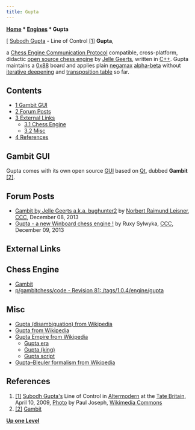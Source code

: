 ```yaml
---
title: Gupta
---
```

**[Home](Home "Home") * [Engines](Engines "Engines") * Gupta**

\[ [Subodh Gupta](Category:Subodh_Gupta "Category:Subodh Gupta") - Line of Control <a id="cite-note-1" href="#cite-ref-1">[1]</a>
**Gupta**,

a [Chess Engine Communication Protocol](Chess_Engine_Communication_Protocol "Chess Engine Communication Protocol") compatible, cross-platform, didactic [open source chess engine](Category:Open_Source "Category:Open Source") by [Jelle Geerts](index.php?title=Jelle_Geerts&action=edit&redlink=1 "Jelle Geerts (page does not exist)"), written in [C++](Cpp "Cpp").
Gupta maintains a [0x88](0x88 "0x88") board and applies plain [negamax](Negamax "Negamax") [alpha-beta](Alpha-Beta "Alpha-Beta") without [iterative deepening](Iterative_Deepening "Iterative Deepening") and [transposition table](Transposition_Table "Transposition Table") so far.

## Contents

- [1 Gambit GUI](#gambit-gui)
- [2 Forum Posts](#forum-posts)
- [3 External Links](#external-links)
  - [3.1 Chess Engine](#chess-engine)
  - [3.2 Misc](#misc)
- [4 References](#references)

## Gambit GUI

Gupta comes with its own open source [GUI](GUI "GUI") based on [Qt](https://en.wikipedia.org/wiki/Qt_%28software%29), dubbed **Gambit** <a id="cite-note-2" href="#cite-ref-2">[2]</a>.

## Forum Posts

- [Gambit by Jelle Geerts a.k.a. bughunter2](http://www.talkchess.com/forum3/viewtopic.php?f=2&t=50383) by [Norbert Raimund Leisner](Norbert_Raimund_Leisner "Norbert Raimund Leisner"), [CCC](CCC "CCC"), December 08, 2013
- [Gupta - a new Winboard chess engine !](http://www.talkchess.com/forum/viewtopic.php?t=50406) by Ruxy Sylwyka, [CCC](CCC "CCC"), December 09, 2013

## External Links

## Chess Engine

- [Gambit](http://gambitchess.sourceforge.net/)
- [p/gambitchess/code - Revision 81: /tags/1.0.4/engine/gupta](https://svn.code.sourceforge.net/p/gambitchess/code/tags/1.0.4/engine/gupta/)

## Misc

- [Gupta (disambiguation) from Wikipedia](https://en.wikipedia.org/wiki/Gupta_%28disambiguation%29)
- [Gupta from Wikipedia](https://en.wikipedia.org/wiki/Gupta)
- [Gupta Empire from Wikipedia](https://en.wikipedia.org/wiki/Gupta_Empire)
  - [Gupta era](https://en.wikipedia.org/wiki/Gupta_era)
  - [Gupta (king)](<https://en.wikipedia.org/wiki/Gupta_(king)>)
  - [Gupta script](https://en.wikipedia.org/wiki/Gupta_script)
- [Gupta–Bleuler formalism from Wikipedia](https://en.wikipedia.org/wiki/Gupta%E2%80%93Bleuler_formalism)

## References

1. <a id="cite-ref-1" href="#cite-note-1">[1]</a> [Subodh Gupta's](Category:Subodh_Gupta "Category:Subodh Gupta") Line of Control in [Altermodern](https://en.wikipedia.org/wiki/Altermodern) at the [Tate Britain](https://en.wikipedia.org/wiki/Tate_Britain), April 10, 2009, [Photo](https://commons.wikimedia.org/wiki/File:Subodh_Gupta_-_Line_of_Control.jpg) by Paul Joseph, [Wikimedia Commons](https://en.wikipedia.org/wiki/Wikimedia_Commons)
1. <a id="cite-ref-2" href="#cite-note-2">[2]</a> [Gambit](http://gambitchess.sourceforge.net/)

**[Up one Level](Engines "Engines")**

